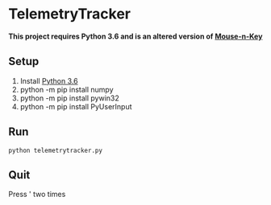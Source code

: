 # TelemetryTracker

**This project requires Python 3.6 and is an altered version of [Mouse-n-Key](https://github.com/pablotheissen/Mouse-n-Key)**

## Setup
1. Install [Python 3.6](https://www.python.org/downloads/)
2. python -m pip install numpy
3. python -m pip install pywin32
4. python -m pip install PyUserInput

## Run
`python telemetrytracker.py`

## Quit
Press ' two times
